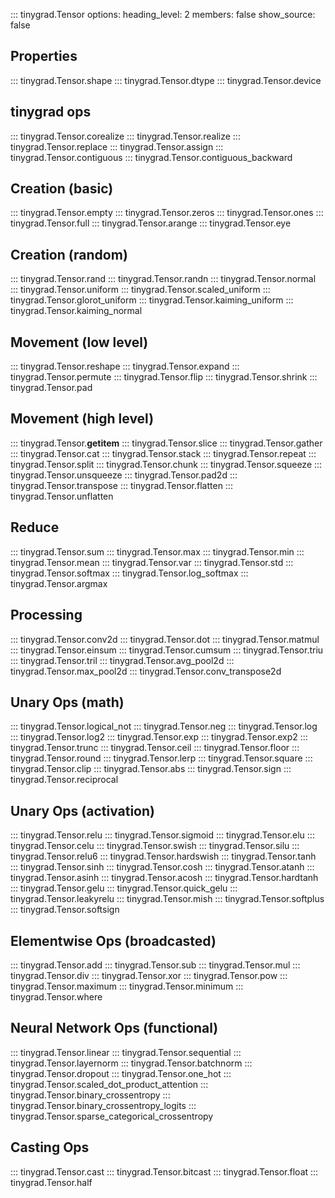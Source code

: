::: tinygrad.Tensor
    options:
        heading_level: 2
        members: false
        show_source: false

## Properties

::: tinygrad.Tensor.shape
::: tinygrad.Tensor.dtype
::: tinygrad.Tensor.device

## tinygrad ops

::: tinygrad.Tensor.corealize
::: tinygrad.Tensor.realize
::: tinygrad.Tensor.replace
::: tinygrad.Tensor.assign
::: tinygrad.Tensor.contiguous
::: tinygrad.Tensor.contiguous_backward

## Creation (basic)

::: tinygrad.Tensor.empty
::: tinygrad.Tensor.zeros
::: tinygrad.Tensor.ones
::: tinygrad.Tensor.full
::: tinygrad.Tensor.arange
::: tinygrad.Tensor.eye

## Creation (random)

::: tinygrad.Tensor.rand
::: tinygrad.Tensor.randn
::: tinygrad.Tensor.normal
::: tinygrad.Tensor.uniform
::: tinygrad.Tensor.scaled_uniform
::: tinygrad.Tensor.glorot_uniform
::: tinygrad.Tensor.kaiming_uniform
::: tinygrad.Tensor.kaiming_normal

## Movement (low level)

::: tinygrad.Tensor.reshape
::: tinygrad.Tensor.expand
::: tinygrad.Tensor.permute
::: tinygrad.Tensor.flip
::: tinygrad.Tensor.shrink
::: tinygrad.Tensor.pad

## Movement (high level)

::: tinygrad.Tensor.__getitem__
::: tinygrad.Tensor.slice
::: tinygrad.Tensor.gather
::: tinygrad.Tensor.cat
::: tinygrad.Tensor.stack
::: tinygrad.Tensor.repeat
::: tinygrad.Tensor.split
::: tinygrad.Tensor.chunk
::: tinygrad.Tensor.squeeze
::: tinygrad.Tensor.unsqueeze
::: tinygrad.Tensor.pad2d
::: tinygrad.Tensor.transpose
::: tinygrad.Tensor.flatten
::: tinygrad.Tensor.unflatten

## Reduce

::: tinygrad.Tensor.sum
::: tinygrad.Tensor.max
::: tinygrad.Tensor.min
::: tinygrad.Tensor.mean
::: tinygrad.Tensor.var
::: tinygrad.Tensor.std
::: tinygrad.Tensor.softmax
::: tinygrad.Tensor.log_softmax
::: tinygrad.Tensor.argmax

## Processing

::: tinygrad.Tensor.conv2d
::: tinygrad.Tensor.dot
::: tinygrad.Tensor.matmul
::: tinygrad.Tensor.einsum
::: tinygrad.Tensor.cumsum
::: tinygrad.Tensor.triu
::: tinygrad.Tensor.tril
::: tinygrad.Tensor.avg_pool2d
::: tinygrad.Tensor.max_pool2d
::: tinygrad.Tensor.conv_transpose2d

## Unary Ops (math)

::: tinygrad.Tensor.logical_not
::: tinygrad.Tensor.neg
::: tinygrad.Tensor.log
::: tinygrad.Tensor.log2
::: tinygrad.Tensor.exp
::: tinygrad.Tensor.exp2
::: tinygrad.Tensor.trunc
::: tinygrad.Tensor.ceil
::: tinygrad.Tensor.floor
::: tinygrad.Tensor.round
::: tinygrad.Tensor.lerp
::: tinygrad.Tensor.square
::: tinygrad.Tensor.clip
::: tinygrad.Tensor.abs
::: tinygrad.Tensor.sign
::: tinygrad.Tensor.reciprocal

## Unary Ops (activation)

::: tinygrad.Tensor.relu
::: tinygrad.Tensor.sigmoid
::: tinygrad.Tensor.elu
::: tinygrad.Tensor.celu
::: tinygrad.Tensor.swish
::: tinygrad.Tensor.silu
::: tinygrad.Tensor.relu6
::: tinygrad.Tensor.hardswish
::: tinygrad.Tensor.tanh
::: tinygrad.Tensor.sinh
::: tinygrad.Tensor.cosh
::: tinygrad.Tensor.atanh
::: tinygrad.Tensor.asinh
::: tinygrad.Tensor.acosh
::: tinygrad.Tensor.hardtanh
::: tinygrad.Tensor.gelu
::: tinygrad.Tensor.quick_gelu
::: tinygrad.Tensor.leakyrelu
::: tinygrad.Tensor.mish
::: tinygrad.Tensor.softplus
::: tinygrad.Tensor.softsign

## Elementwise Ops (broadcasted)

::: tinygrad.Tensor.add
::: tinygrad.Tensor.sub
::: tinygrad.Tensor.mul
::: tinygrad.Tensor.div
::: tinygrad.Tensor.xor
::: tinygrad.Tensor.pow
::: tinygrad.Tensor.maximum
::: tinygrad.Tensor.minimum
::: tinygrad.Tensor.where

## Neural Network Ops (functional)

::: tinygrad.Tensor.linear
::: tinygrad.Tensor.sequential
::: tinygrad.Tensor.layernorm
::: tinygrad.Tensor.batchnorm
::: tinygrad.Tensor.dropout
::: tinygrad.Tensor.one_hot
::: tinygrad.Tensor.scaled_dot_product_attention
::: tinygrad.Tensor.binary_crossentropy
::: tinygrad.Tensor.binary_crossentropy_logits
::: tinygrad.Tensor.sparse_categorical_crossentropy

## Casting Ops

::: tinygrad.Tensor.cast
::: tinygrad.Tensor.bitcast
::: tinygrad.Tensor.float
::: tinygrad.Tensor.half

